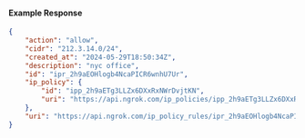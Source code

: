 <!-- Code generated for API Clients. DO NOT EDIT. -->

#### Example Response

```json
{
	"action": "allow",
	"cidr": "212.3.14.0/24",
	"created_at": "2024-05-29T18:50:34Z",
	"description": "nyc office",
	"id": "ipr_2h9aEOHlogb4NcaPICR6wnhU7Ur",
	"ip_policy": {
		"id": "ipp_2h9aETg3LLZx6DXxRxNWrDvjtKN",
		"uri": "https://api.ngrok.com/ip_policies/ipp_2h9aETg3LLZx6DXxRxNWrDvjtKN"
	},
	"uri": "https://api.ngrok.com/ip_policy_rules/ipr_2h9aEOHlogb4NcaPICR6wnhU7Ur"
}
```
